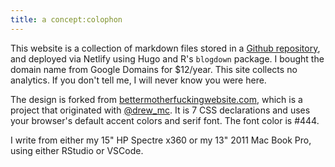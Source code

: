 ```yaml
---
title: a concept:colophon
---
```


This website is a collection of markdown files stored in a [Github repository](https://github.com/deblnia/deblnia.github.io), and deployed via Netlify using Hugo and R's `blogdown` package. I bought the domain name from Google Domains for $12/year. This site collects no analytics. If you don't tell me, I will never know you were here. 

The design is forked from [bettermotherfuckingwebsite.com](http://bettermotherfuckingwebsite.com/), which is a project that originated with [@drew_mc](https://twitter.com/drew_mc). It is 7 CSS declarations and uses your browser's default accent colors and serif font. The font color is #444. 

I write from either my 15" HP Spectre x360 or my 13" 2011 Mac Book Pro, using either RStudio or VSCode. 